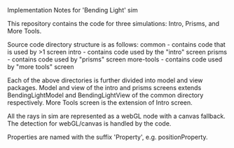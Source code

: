 Implementation Notes for 'Bending Light' sim

This repository contains the code for three simulations: Intro, Prisms, and More Tools.

Source code directory structure is as follows:
    common - contains code that is used by >1 screen
    intro - contains code used by the "intro" screen
    prisms - contains code used by "prisms" screen
    more-tools - contains code used by "more tools" screen

Each of the above directories is further divided into model and view packages. Model and view of the intro and prisms
screens extends BendingLightModel and BendingLightView of the common directory respectively. More Tools screen is the
extension of Intro screen.

All the rays in sim are represented as a webGL node with a canvas fallback. The detection for webGL/canvas is handled
by the code.

Properties are named with the suffix 'Property', e.g. positionProperty.